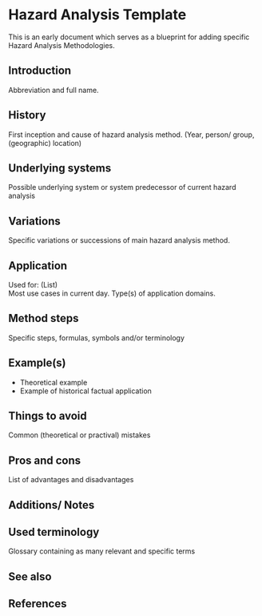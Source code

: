 # Hazard Analysis Template
This is an early document which serves as a blueprint for adding specific Hazard Analysis Methodologies.

## Introduction 
Abbreviation and full name. 

## History
First inception and cause of hazard analysis method. (Year, person/ group, (geographic) location)

## Underlying systems
Possible underlying system or system predecessor of current hazard analysis

## Variations
Specific variations or successions of main hazard analysis method.

## Application
Used for: (List)\
Most use cases in current day. Type(s) of application domains.

## Method steps
Specific steps, formulas, symbols and/or terminology

## Example(s)
* Theoretical example
* Example of historical factual application

## Things to avoid
Common (theoretical or practival) mistakes

## Pros and cons
List of advantages and disadvantages

## Additions/ Notes

## Used terminology
Glossary containing as many relevant and specific terms

## See also

## References



